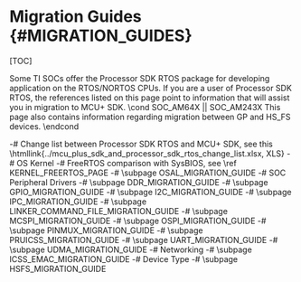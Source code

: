 #  Migration Guides {#MIGRATION_GUIDES}

[TOC]

Some TI SOCs offer the Processor SDK RTOS package for developing application on the RTOS/NORTOS CPUs.
If you are a user of Processor SDK RTOS, the references listed on this page point to information that will assist you in
migration to MCU+ SDK.
\cond SOC_AM64X || SOC_AM243X
This page also contains information regarding migration between GP and HS_FS devices.
\endcond

-# Change list between Processor SDK RTOS and MCU+ SDK, see this \htmllink{../mcu_plus_sdk_and_processor_sdk_rtos_change_list.xlsx, XLS}
-# OS Kernel
   -# FreeRTOS comparison with SysBIOS, see \ref KERNEL_FREERTOS_PAGE
   -# \subpage OSAL_MIGRATION_GUIDE
-# SOC Peripheral Drivers
   -# \subpage DDR_MIGRATION_GUIDE
   -# \subpage GPIO_MIGRATION_GUIDE
   -# \subpage I2C_MIGRATION_GUIDE
   -# \subpage IPC_MIGRATION_GUIDE
   -# \subpage LINKER_COMMAND_FILE_MIGRATION_GUIDE
   -# \subpage MCSPI_MIGRATION_GUIDE
   -# \subpage OSPI_MIGRATION_GUIDE
   -# \subpage PINMUX_MIGRATION_GUIDE
   -# \subpage PRUICSS_MIGRATION_GUIDE
   -# \subpage UART_MIGRATION_GUIDE
   -# \subpage UDMA_MIGRATION_GUIDE
-# Networking
   -# \subpage ICSS_EMAC_MIGRATION_GUIDE
-# Device Type
   -# \subpage HSFS_MIGRATION_GUIDE
